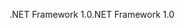 <span data-ttu-id="b5639-101">.NET Framework 1.0</span><span class="sxs-lookup"><span data-stu-id="b5639-101">.NET Framework 1.0</span></span>